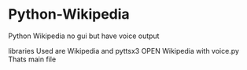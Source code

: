 # Python-Wikipedia
Python Wikipedia no gui but have voice output

libraries Used are Wikipedia and pyttsx3
OPEN Wikipedia with voice.py Thats main file
